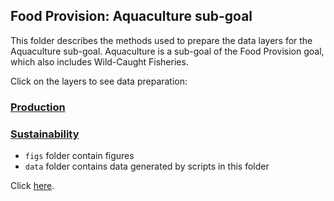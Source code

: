 ## Food Provision: Aquaculture sub-goal

This folder describes the methods used to prepare the data layers for the Aquaculture sub-goal. Aquaculture is a sub-goal of the Food Provision goal, which also includes Wild-Caught Fisheries.

Click on the layers to see data preparation:

### [Production](https://ohi-northeast.github.io/ne-prep/prep/mar/production.html)

### [Sustainability](https://ohi-northeast.github.io/ne-prep/prep/mar/sustainability.html)

- `figs` folder contain figures
- `data` folder contains data generated by scripts in this folder

Click [here](https://github.com/OHI-Northeast/ne-scores/blob/master/metadata_documentation/ohi_model/goal_descriptions/mar_description.md#aquaculture).

